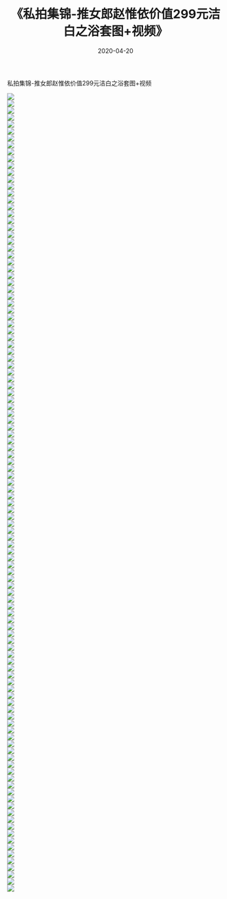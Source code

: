 ﻿---
layout: post
title:  《私拍集锦-推女郎赵惟依价值299元洁白之浴套图+视频》
date:   2020-04-20
img: http://imgx.orgx.ga/漏D/网络美图/2020/私拍集锦-推女郎赵惟依价值299元洁白之浴套图+视频/000.jpg
categories: [美女, 清纯, 唯美]
---

私拍集锦-推女郎赵惟依价值299元洁白之浴套图+视频

  ![](http://imgx.orgx.ga/漏D/网络美图/2020/私拍集锦-推女郎赵惟依价值299元洁白之浴套图+视频/001.jpg) <br> ![](http://imgx.orgx.ga/漏D/网络美图/2020/私拍集锦-推女郎赵惟依价值299元洁白之浴套图+视频/002.jpg) <br> ![](http://imgx.orgx.ga/漏D/网络美图/2020/私拍集锦-推女郎赵惟依价值299元洁白之浴套图+视频/003.jpg) <br> ![](http://imgx.orgx.ga/漏D/网络美图/2020/私拍集锦-推女郎赵惟依价值299元洁白之浴套图+视频/004.jpg) <br> ![](http://imgx.orgx.ga/漏D/网络美图/2020/私拍集锦-推女郎赵惟依价值299元洁白之浴套图+视频/005.jpg) <br> ![](http://imgx.orgx.ga/漏D/网络美图/2020/私拍集锦-推女郎赵惟依价值299元洁白之浴套图+视频/006.jpg) <br> ![](http://imgx.orgx.ga/漏D/网络美图/2020/私拍集锦-推女郎赵惟依价值299元洁白之浴套图+视频/007.jpg) <br> ![](http://imgx.orgx.ga/漏D/网络美图/2020/私拍集锦-推女郎赵惟依价值299元洁白之浴套图+视频/008.jpg) <br> ![](http://imgx.orgx.ga/漏D/网络美图/2020/私拍集锦-推女郎赵惟依价值299元洁白之浴套图+视频/009.jpg) <br> ![](http://imgx.orgx.ga/漏D/网络美图/2020/私拍集锦-推女郎赵惟依价值299元洁白之浴套图+视频/010.jpg) <br> ![](http://imgx.orgx.ga/漏D/网络美图/2020/私拍集锦-推女郎赵惟依价值299元洁白之浴套图+视频/011.jpg) <br> ![](http://imgx.orgx.ga/漏D/网络美图/2020/私拍集锦-推女郎赵惟依价值299元洁白之浴套图+视频/012.jpg) <br> ![](http://imgx.orgx.ga/漏D/网络美图/2020/私拍集锦-推女郎赵惟依价值299元洁白之浴套图+视频/013.jpg) <br> ![](http://imgx.orgx.ga/漏D/网络美图/2020/私拍集锦-推女郎赵惟依价值299元洁白之浴套图+视频/014.jpg) <br> ![](http://imgx.orgx.ga/漏D/网络美图/2020/私拍集锦-推女郎赵惟依价值299元洁白之浴套图+视频/015.jpg) <br> ![](http://imgx.orgx.ga/漏D/网络美图/2020/私拍集锦-推女郎赵惟依价值299元洁白之浴套图+视频/016.jpg) <br> ![](http://imgx.orgx.ga/漏D/网络美图/2020/私拍集锦-推女郎赵惟依价值299元洁白之浴套图+视频/017.jpg) <br> ![](http://imgx.orgx.ga/漏D/网络美图/2020/私拍集锦-推女郎赵惟依价值299元洁白之浴套图+视频/018.jpg) <br> ![](http://imgx.orgx.ga/漏D/网络美图/2020/私拍集锦-推女郎赵惟依价值299元洁白之浴套图+视频/019.jpg) <br> ![](http://imgx.orgx.ga/漏D/网络美图/2020/私拍集锦-推女郎赵惟依价值299元洁白之浴套图+视频/020.jpg) <br> ![](http://imgx.orgx.ga/漏D/网络美图/2020/私拍集锦-推女郎赵惟依价值299元洁白之浴套图+视频/021.jpg) <br> ![](http://imgx.orgx.ga/漏D/网络美图/2020/私拍集锦-推女郎赵惟依价值299元洁白之浴套图+视频/022.jpg) <br> ![](http://imgx.orgx.ga/漏D/网络美图/2020/私拍集锦-推女郎赵惟依价值299元洁白之浴套图+视频/023.jpg) <br> ![](http://imgx.orgx.ga/漏D/网络美图/2020/私拍集锦-推女郎赵惟依价值299元洁白之浴套图+视频/024.jpg) <br> ![](http://imgx.orgx.ga/漏D/网络美图/2020/私拍集锦-推女郎赵惟依价值299元洁白之浴套图+视频/025.jpg) <br> ![](http://imgx.orgx.ga/漏D/网络美图/2020/私拍集锦-推女郎赵惟依价值299元洁白之浴套图+视频/026.jpg) <br> ![](http://imgx.orgx.ga/漏D/网络美图/2020/私拍集锦-推女郎赵惟依价值299元洁白之浴套图+视频/027.jpg) <br> ![](http://imgx.orgx.ga/漏D/网络美图/2020/私拍集锦-推女郎赵惟依价值299元洁白之浴套图+视频/028.jpg) <br> ![](http://imgx.orgx.ga/漏D/网络美图/2020/私拍集锦-推女郎赵惟依价值299元洁白之浴套图+视频/029.jpg) <br> ![](http://imgx.orgx.ga/漏D/网络美图/2020/私拍集锦-推女郎赵惟依价值299元洁白之浴套图+视频/030.jpg) <br> ![](http://imgx.orgx.ga/漏D/网络美图/2020/私拍集锦-推女郎赵惟依价值299元洁白之浴套图+视频/031.jpg) <br> ![](http://imgx.orgx.ga/漏D/网络美图/2020/私拍集锦-推女郎赵惟依价值299元洁白之浴套图+视频/032.jpg) <br> ![](http://imgx.orgx.ga/漏D/网络美图/2020/私拍集锦-推女郎赵惟依价值299元洁白之浴套图+视频/033.jpg) <br> ![](http://imgx.orgx.ga/漏D/网络美图/2020/私拍集锦-推女郎赵惟依价值299元洁白之浴套图+视频/034.jpg) <br> ![](http://imgx.orgx.ga/漏D/网络美图/2020/私拍集锦-推女郎赵惟依价值299元洁白之浴套图+视频/035.jpg) <br> ![](http://imgx.orgx.ga/漏D/网络美图/2020/私拍集锦-推女郎赵惟依价值299元洁白之浴套图+视频/036.jpg) <br> ![](http://imgx.orgx.ga/漏D/网络美图/2020/私拍集锦-推女郎赵惟依价值299元洁白之浴套图+视频/037.jpg) <br> ![](http://imgx.orgx.ga/漏D/网络美图/2020/私拍集锦-推女郎赵惟依价值299元洁白之浴套图+视频/038.jpg) <br> ![](http://imgx.orgx.ga/漏D/网络美图/2020/私拍集锦-推女郎赵惟依价值299元洁白之浴套图+视频/039.jpg) <br> ![](http://imgx.orgx.ga/漏D/网络美图/2020/私拍集锦-推女郎赵惟依价值299元洁白之浴套图+视频/040.jpg) <br> ![](http://imgx.orgx.ga/漏D/网络美图/2020/私拍集锦-推女郎赵惟依价值299元洁白之浴套图+视频/041.jpg) <br> ![](http://imgx.orgx.ga/漏D/网络美图/2020/私拍集锦-推女郎赵惟依价值299元洁白之浴套图+视频/042.jpg) <br> ![](http://imgx.orgx.ga/漏D/网络美图/2020/私拍集锦-推女郎赵惟依价值299元洁白之浴套图+视频/043.jpg) <br> ![](http://imgx.orgx.ga/漏D/网络美图/2020/私拍集锦-推女郎赵惟依价值299元洁白之浴套图+视频/044.jpg) <br> ![](http://imgx.orgx.ga/漏D/网络美图/2020/私拍集锦-推女郎赵惟依价值299元洁白之浴套图+视频/045.jpg) <br> ![](http://imgx.orgx.ga/漏D/网络美图/2020/私拍集锦-推女郎赵惟依价值299元洁白之浴套图+视频/046.jpg) <br> ![](http://imgx.orgx.ga/漏D/网络美图/2020/私拍集锦-推女郎赵惟依价值299元洁白之浴套图+视频/047.jpg) <br> ![](http://imgx.orgx.ga/漏D/网络美图/2020/私拍集锦-推女郎赵惟依价值299元洁白之浴套图+视频/048.jpg) <br> ![](http://imgx.orgx.ga/漏D/网络美图/2020/私拍集锦-推女郎赵惟依价值299元洁白之浴套图+视频/049.jpg) <br> ![](http://imgx.orgx.ga/漏D/网络美图/2020/私拍集锦-推女郎赵惟依价值299元洁白之浴套图+视频/050.jpg) <br> ![](http://imgx.orgx.ga/漏D/网络美图/2020/私拍集锦-推女郎赵惟依价值299元洁白之浴套图+视频/051.jpg) <br> ![](http://imgx.orgx.ga/漏D/网络美图/2020/私拍集锦-推女郎赵惟依价值299元洁白之浴套图+视频/052.jpg) <br> ![](http://imgx.orgx.ga/漏D/网络美图/2020/私拍集锦-推女郎赵惟依价值299元洁白之浴套图+视频/053.jpg) <br> ![](http://imgx.orgx.ga/漏D/网络美图/2020/私拍集锦-推女郎赵惟依价值299元洁白之浴套图+视频/054.jpg) <br> ![](http://imgx.orgx.ga/漏D/网络美图/2020/私拍集锦-推女郎赵惟依价值299元洁白之浴套图+视频/055.jpg) <br> ![](http://imgx.orgx.ga/漏D/网络美图/2020/私拍集锦-推女郎赵惟依价值299元洁白之浴套图+视频/056.jpg) <br> ![](http://imgx.orgx.ga/漏D/网络美图/2020/私拍集锦-推女郎赵惟依价值299元洁白之浴套图+视频/057.jpg) <br> ![](http://imgx.orgx.ga/漏D/网络美图/2020/私拍集锦-推女郎赵惟依价值299元洁白之浴套图+视频/058.jpg) <br> ![](http://imgx.orgx.ga/漏D/网络美图/2020/私拍集锦-推女郎赵惟依价值299元洁白之浴套图+视频/059.jpg) <br> ![](http://imgx.orgx.ga/漏D/网络美图/2020/私拍集锦-推女郎赵惟依价值299元洁白之浴套图+视频/060.jpg) <br> ![](http://imgx.orgx.ga/漏D/网络美图/2020/私拍集锦-推女郎赵惟依价值299元洁白之浴套图+视频/061.jpg) <br> ![](http://imgx.orgx.ga/漏D/网络美图/2020/私拍集锦-推女郎赵惟依价值299元洁白之浴套图+视频/062.jpg) <br> ![](http://imgx.orgx.ga/漏D/网络美图/2020/私拍集锦-推女郎赵惟依价值299元洁白之浴套图+视频/063.jpg) <br> ![](http://imgx.orgx.ga/漏D/网络美图/2020/私拍集锦-推女郎赵惟依价值299元洁白之浴套图+视频/064.jpg) <br> ![](http://imgx.orgx.ga/漏D/网络美图/2020/私拍集锦-推女郎赵惟依价值299元洁白之浴套图+视频/065.jpg) <br> ![](http://imgx.orgx.ga/漏D/网络美图/2020/私拍集锦-推女郎赵惟依价值299元洁白之浴套图+视频/066.jpg) <br> ![](http://imgx.orgx.ga/漏D/网络美图/2020/私拍集锦-推女郎赵惟依价值299元洁白之浴套图+视频/067.jpg) <br> ![](http://imgx.orgx.ga/漏D/网络美图/2020/私拍集锦-推女郎赵惟依价值299元洁白之浴套图+视频/068.jpg) <br> ![](http://imgx.orgx.ga/漏D/网络美图/2020/私拍集锦-推女郎赵惟依价值299元洁白之浴套图+视频/069.jpg) <br> ![](http://imgx.orgx.ga/漏D/网络美图/2020/私拍集锦-推女郎赵惟依价值299元洁白之浴套图+视频/070.jpg) <br> ![](http://imgx.orgx.ga/漏D/网络美图/2020/私拍集锦-推女郎赵惟依价值299元洁白之浴套图+视频/071.jpg) <br> ![](http://imgx.orgx.ga/漏D/网络美图/2020/私拍集锦-推女郎赵惟依价值299元洁白之浴套图+视频/072.jpg) <br> ![](http://imgx.orgx.ga/漏D/网络美图/2020/私拍集锦-推女郎赵惟依价值299元洁白之浴套图+视频/073.jpg) <br> ![](http://imgx.orgx.ga/漏D/网络美图/2020/私拍集锦-推女郎赵惟依价值299元洁白之浴套图+视频/074.jpg) <br> ![](http://imgx.orgx.ga/漏D/网络美图/2020/私拍集锦-推女郎赵惟依价值299元洁白之浴套图+视频/075.jpg) <br> ![](http://imgx.orgx.ga/漏D/网络美图/2020/私拍集锦-推女郎赵惟依价值299元洁白之浴套图+视频/076.jpg) <br> ![](http://imgx.orgx.ga/漏D/网络美图/2020/私拍集锦-推女郎赵惟依价值299元洁白之浴套图+视频/077.jpg) <br> ![](http://imgx.orgx.ga/漏D/网络美图/2020/私拍集锦-推女郎赵惟依价值299元洁白之浴套图+视频/078.jpg) <br> ![](http://imgx.orgx.ga/漏D/网络美图/2020/私拍集锦-推女郎赵惟依价值299元洁白之浴套图+视频/079.jpg) <br> ![](http://imgx.orgx.ga/漏D/网络美图/2020/私拍集锦-推女郎赵惟依价值299元洁白之浴套图+视频/080.jpg) <br> ![](http://imgx.orgx.ga/漏D/网络美图/2020/私拍集锦-推女郎赵惟依价值299元洁白之浴套图+视频/081.jpg) <br> ![](http://imgx.orgx.ga/漏D/网络美图/2020/私拍集锦-推女郎赵惟依价值299元洁白之浴套图+视频/082.jpg) <br> ![](http://imgx.orgx.ga/漏D/网络美图/2020/私拍集锦-推女郎赵惟依价值299元洁白之浴套图+视频/083.jpg) <br> ![](http://imgx.orgx.ga/漏D/网络美图/2020/私拍集锦-推女郎赵惟依价值299元洁白之浴套图+视频/084.jpg) <br> ![](http://imgx.orgx.ga/漏D/网络美图/2020/私拍集锦-推女郎赵惟依价值299元洁白之浴套图+视频/085.jpg) <br> ![](http://imgx.orgx.ga/漏D/网络美图/2020/私拍集锦-推女郎赵惟依价值299元洁白之浴套图+视频/086.jpg) <br> ![](http://imgx.orgx.ga/漏D/网络美图/2020/私拍集锦-推女郎赵惟依价值299元洁白之浴套图+视频/087.jpg) <br> ![](http://imgx.orgx.ga/漏D/网络美图/2020/私拍集锦-推女郎赵惟依价值299元洁白之浴套图+视频/088.jpg) <br> ![](http://imgx.orgx.ga/漏D/网络美图/2020/私拍集锦-推女郎赵惟依价值299元洁白之浴套图+视频/089.jpg) <br> ![](http://imgx.orgx.ga/漏D/网络美图/2020/私拍集锦-推女郎赵惟依价值299元洁白之浴套图+视频/090.jpg) <br> ![](http://imgx.orgx.ga/漏D/网络美图/2020/私拍集锦-推女郎赵惟依价值299元洁白之浴套图+视频/091.jpg) <br> ![](http://imgx.orgx.ga/漏D/网络美图/2020/私拍集锦-推女郎赵惟依价值299元洁白之浴套图+视频/092.jpg) <br> ![](http://imgx.orgx.ga/漏D/网络美图/2020/私拍集锦-推女郎赵惟依价值299元洁白之浴套图+视频/093.jpg) <br> ![](http://imgx.orgx.ga/漏D/网络美图/2020/私拍集锦-推女郎赵惟依价值299元洁白之浴套图+视频/094.jpg) <br> ![](http://imgx.orgx.ga/漏D/网络美图/2020/私拍集锦-推女郎赵惟依价值299元洁白之浴套图+视频/095.jpg) <br> ![](http://imgx.orgx.ga/漏D/网络美图/2020/私拍集锦-推女郎赵惟依价值299元洁白之浴套图+视频/096.jpg) <br> ![](http://imgx.orgx.ga/漏D/网络美图/2020/私拍集锦-推女郎赵惟依价值299元洁白之浴套图+视频/097.jpg) <br> ![](http://imgx.orgx.ga/漏D/网络美图/2020/私拍集锦-推女郎赵惟依价值299元洁白之浴套图+视频/098.jpg) <br> ![](http://imgx.orgx.ga/漏D/网络美图/2020/私拍集锦-推女郎赵惟依价值299元洁白之浴套图+视频/099.jpg) <br> ![](http://imgx.orgx.ga/漏D/网络美图/2020/私拍集锦-推女郎赵惟依价值299元洁白之浴套图+视频/100.jpg) <br> ![](http://imgx.orgx.ga/漏D/网络美图/2020/私拍集锦-推女郎赵惟依价值299元洁白之浴套图+视频/101.jpg) <br> ![](http://imgx.orgx.ga/漏D/网络美图/2020/私拍集锦-推女郎赵惟依价值299元洁白之浴套图+视频/102.jpg) <br> ![](http://imgx.orgx.ga/漏D/网络美图/2020/私拍集锦-推女郎赵惟依价值299元洁白之浴套图+视频/103.jpg) <br> ![](http://imgx.orgx.ga/漏D/网络美图/2020/私拍集锦-推女郎赵惟依价值299元洁白之浴套图+视频/104.jpg) <br> ![](http://imgx.orgx.ga/漏D/网络美图/2020/私拍集锦-推女郎赵惟依价值299元洁白之浴套图+视频/105.jpg) <br> ![](http://imgx.orgx.ga/漏D/网络美图/2020/私拍集锦-推女郎赵惟依价值299元洁白之浴套图+视频/106.jpg) <br> ![](http://imgx.orgx.ga/漏D/网络美图/2020/私拍集锦-推女郎赵惟依价值299元洁白之浴套图+视频/107.jpg) <br> ![](http://imgx.orgx.ga/漏D/网络美图/2020/私拍集锦-推女郎赵惟依价值299元洁白之浴套图+视频/108.jpg) <br> ![](http://imgx.orgx.ga/漏D/网络美图/2020/私拍集锦-推女郎赵惟依价值299元洁白之浴套图+视频/109.jpg) <br> ![](http://imgx.orgx.ga/漏D/网络美图/2020/私拍集锦-推女郎赵惟依价值299元洁白之浴套图+视频/110.jpg) <br> ![](http://imgx.orgx.ga/漏D/网络美图/2020/私拍集锦-推女郎赵惟依价值299元洁白之浴套图+视频/111.jpg) <br> ![](http://imgx.orgx.ga/漏D/网络美图/2020/私拍集锦-推女郎赵惟依价值299元洁白之浴套图+视频/112.jpg) <br> ![](http://imgx.orgx.ga/漏D/网络美图/2020/私拍集锦-推女郎赵惟依价值299元洁白之浴套图+视频/113.jpg) <br> ![](http://imgx.orgx.ga/漏D/网络美图/2020/私拍集锦-推女郎赵惟依价值299元洁白之浴套图+视频/114.jpg) <br> ![](http://imgx.orgx.ga/漏D/网络美图/2020/私拍集锦-推女郎赵惟依价值299元洁白之浴套图+视频/115.jpg) <br> ![](http://imgx.orgx.ga/漏D/网络美图/2020/私拍集锦-推女郎赵惟依价值299元洁白之浴套图+视频/116.jpg) <br>